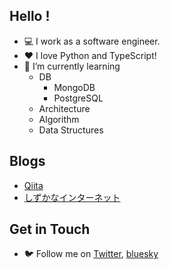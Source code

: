 ## Hello !

- 💻 I work as a software engineer.
- ❤️ I love Python and TypeScript!
- 🌱 I’m currently learning
    - DB
      - MongoDB
      - PostgreSQL
    - Architecture
    - Algorithm
    - Data Structures
 
## Blogs

- [Qiita](https://qiita.com/valusun)
- [しずかなインターネット](https://sizu.me/valusun)

## Get in Touch

- 🐦 Follow me on [Twitter](https://twitter.com/valusun), [bluesky](https://bsky.app/profile/valusun.bsky.social)
